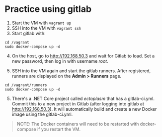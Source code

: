 # Practice using gitlab

1. Start the VM with `vagrant up`
2. SSH into the VM with `vagrant ssh`
3. Start gitlab with:

```
cd /vagrant
sudo docker-compose up -d
```

4. On the host, go to http://192.168.50.3 and wait for Gitlab to load. Set a new password, then log in with username *root*.

5. SSH into the VM again and start the gitlab runners. After registered, runners are displayed on the **Admin > Runners** page.

```
cd /vagrant/runners
sudo docker-compose up -d
```

5. There's a .NET Core project called *ectoplasm* that has a gitlab-ci.yml. Commit this to a new project in Gitlab (after logging into gitlab at http://192.168.50.3). It will automatically build and create a new Docker image using the gitlab-ci.yml.

> NOTE: The Docker containers will need to be restarted with docker-compose if you restart the VM.